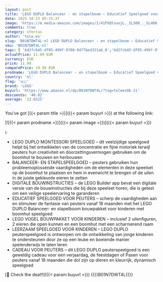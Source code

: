 ```yaml
---
layout: post
title: 'LEGO DUPLO Balanceer - en stapelboom – Educatief Speelgoed voor Peuters vanaf 1 Jaar – Bouwpakket voor Meisjes en Jongens – Stimuleert de Fijne Motoriek – Met 2 Vogel Figuren – 10440'
date: 2025-10-23 05:15:37
image: 'https://m.media-amazon.com/images/I/41PXQtvuojL._SL500_._SL400_.jpg'
comments: true
category: ofertas
author: 'tole.es'
slug: 'B01N7DWT4L-nl LEGO DUPLO Balanceer - en stapelboom – Educatief Speelgoed...'
sku: 'B01N7DWT4L-nl'
tags: [ '6d2fcb45-df05-499f-9780-9477bed321a6_0','6d2fcb45-df05-499f-9780-9477bed321a6_501','Arborist Merchandising Root','Bouw- & constructiespeelgoed','Creatieve spellen','Educatief speelgoed','Montessori','Self Service','Special Features Stores','Speelgoed & spellen','Speelgoedbouwsets','lego','🇳🇱', ]
actualPrice: 11.99 EUR
currency: EUR
price: 11.99
comparePrice: 19.99 EUR
prodname: 'LEGO DUPLO Balanceer - en stapelboom – Educatief Speelgoed voor Peuters vanaf 1 Jaar – Bouwpakket voor Meisjes en Jongens – Stimuleert de Fijne Motoriek – Met 2 Vogel Figuren – 10440'
country: 'nl'
flag: '🇳🇱'
brand: 'LEGO'
buyurl: 'https://www.amazon.nl/dp/B01N7DWT4L/?tag=tolees0b-21'
descuento: '40.02'
average: '12.6525'
---
```


You've got [{{< param title >}}]({{< param buyurl >}}) at the following link:

[![{{< param prodname >}}]({{< param image >}})]({{< param buyurl >}})

ℹ️:

- LEGO DUPLO MONTESSORI SPEELGOED – dit veelzijdige speelgoed helpt bij het ontwikkelen van de concentratie en fijne motoriek terwijl peuters hun creativiteit en doorzettingsvermogen gebruiken om de boomhut te bouwen en herbouwen
- BALANCEER- EN STAPELSPEELGOED – peuters gebruiken hun probleemoplossende vaardigheden om de elementen in deze speelset op de boomhut te plaatsen en hem in evenwicht te brengen of de uilen in de juiste gekleurde eieren te zetten
- DIGITALE BOUWINSTRUCTIES – de LEGO Builder app bevat een digitale versie van de bouwinstructies die bij deze speelset horen, die is getest om een veilige speelervaring te garanderen
- EDUCATIEF SPEELGOED VOOR PEUTERS – scherp de vaardigheden aan en stimuleer de fantasie van peuters vanaf 18 maanden met het LEGO DUPLO Balanceer- en stapelboom bouwpakket voor kinderen met boomhut speelgoed
- LEGO VOGEL BOUWPAKKET VOOR KINDEREN – inclusief 2 uilenfiguren, 2 eieren die open kunnen en een boomhut met een scharnierend raam
- LEERZAAM SPEELGOED VOOR KINDEREN – LEGO DUPLO peuterspeelgoed is ontworpen om de ontwikkeling van jonge kinderen te ondersteunen door ze op een leuke en boeiende manier spelenderwijs te laten leren
- CADEAU VOOR PEUTERS – dit LEGO DUPLO peuterspeelgoed is een geweldig cadeau voor een verjaardag, de feestdagen of Pasen voor peuters vanaf 18 maanden die dol zijn op dieren en kleurrijk, dynamisch speelgoed

[🛒 Check the deal!!]({{< param buyurl >}})
{{<world>}}B01N7DWT4L{{</world>}}
